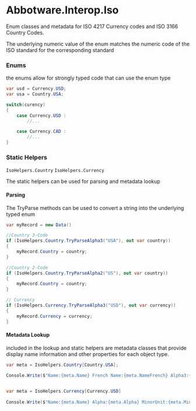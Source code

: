 ﻿# ﻿Abbotware.Interop.Iso

Enum classes and metadata for ISO 4217 Currency codes and ISO 3166 Country Codes.  

The underlying numeric value of the enum matches the numeric code of the ISO standard for the corresponding standard

### Enums

the enums allow for strongly typed code that can use the enum type

```c#
var usd = Currency.USD;
var usa = Country.USA;

switch(curency) 
{
    case Currency.USD : 
        //...

    case Currency.CAD : 
        //...
}
```

### Static Helpers

`IsoHelpers.Country`
`IsoHelpers.Currency`

The static helpers can be used for parsing and metadata lookup

#### Parsing

The TryParse methods can be used to convert a string into the underlying typed enum

```c#
var myRecord = new Data()

//Country 3-Code
if (IsoHelpers.Country.TryParseAlpha3("USA"), out var country)) 
{
	myRecord.Country = country;
}

//Country 2-Code
if (IsoHelpers.Country.TryParseAlpha2("US"), out var country)) 
{
	myRecord.Country = country;
}

// Currency
if (IsoHelpers.Currency.TryParseAlpha3("USD"), out var currency)) 
{
	myRecord.Currency = currency;
}
```

#### Metadata Lookup

included in the lookup and static helpers are metadata classes that provide display name information and other properties for each object type.

```c#
var meta = IsoHelpers.Country[Country.USA];

Console.Write($"Name:{meta.Name} French Name:{meta.NameFrench} Alpha3:{meta.Alpha3} Alpha2:{meta.Alpha2}")
   
```

```c#
var meta = IsoHelpers.Currency[Currency.USD]
    
Console.Write($"Name:{meta.Name} Alpha:{meta.Alpha} MinorUnit:{meta.MinorUnit}")
```

